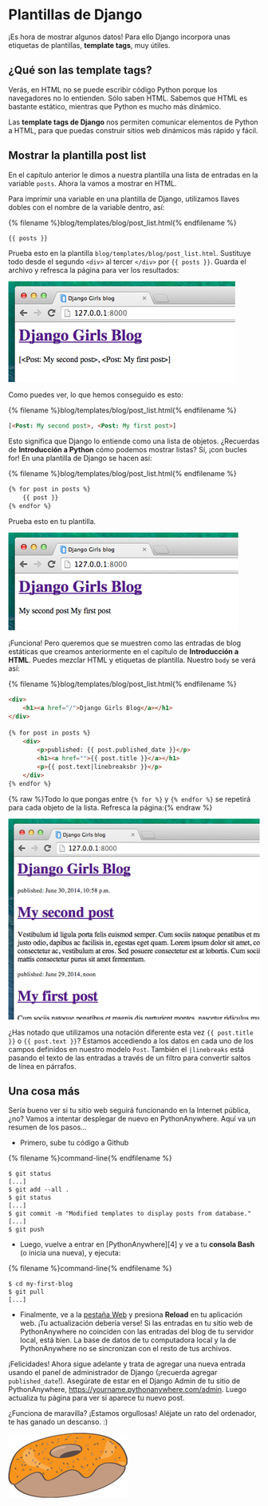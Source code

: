 # Plantillas de Django

¡Es hora de mostrar algunos datos! Para ello Django incorpora unas etiquetas de plantillas, __template tags__, muy útiles.

## ¿Qué son las template tags?

Verás, en HTML no se puede escribir código Python porque los navegadores no lo entienden. Sólo saben HTML. Sabemos que HTML es bastante estático, mientras que Python es mucho más dinámico.

Las __template tags de Django__ nos permiten comunicar elementos de Python a HTML, para que puedas construir sitios web dinámicos más rápido y fácil.

## Mostrar la plantilla post list

En el capítulo anterior le dimos a nuestra plantilla una lista de entradas en la variable `posts`. Ahora la vamos a mostrar en HTML.

Para imprimir una variable en una plantilla de Django, utilizamos llaves dobles con el nombre de la variable dentro, así:

{% filename %}blog/templates/blog/post_list.html{% endfilename %}
```html
{{ posts }}
```

Prueba esto en la plantilla `blog/templates/blog/post_list.html`. Sustituye todo desde el segundo `<div>` al tercer `</div>` por `{{ posts }}`. Guarda el archivo y refresca la página para ver los resultados:

![Figure 13.1](images/step1.png)

Como puedes ver, lo que hemos conseguido es esto:

{% filename %}blog/templates/blog/post_list.html{% endfilename %}
```html
[<Post: My second post>, <Post: My first post>]
```

Esto significa que Django lo entiende como una lista de objetos. ¿Recuerdas de __Introducción a Python__ cómo podemos mostrar listas? Sí, ¡con bucles for! En una plantilla de Django se hacen así:

{% filename %}blog/templates/blog/post_list.html{% endfilename %}
```html
{% for post in posts %}
    {{ post }}
{% endfor %}
```

Prueba esto en tu plantilla.

![Figure 13.2](images/step2.png)

¡Funciona! Pero queremos que se muestren como las entradas de blog estáticas que creamos anteriormente en el capítulo de __Introducción a HTML__. Puedes mezclar HTML y etiquetas de plantilla. Nuestro `body` se verá así:

{% filename %}blog/templates/blog/post_list.html{% endfilename %}
```html
<div>
    <h1><a href="/">Django Girls Blog</a></h1>
</div>

{% for post in posts %}
    <div>
        <p>published: {{ post.published_date }}</p>
        <h1><a href="">{{ post.title }}</a></h1>
        <p>{{ post.text|linebreaksbr }}</p>
    </div>
{% endfor %}
```  

{% raw %}Todo lo que pongas entre `{% for %}` y `{% endfor %}` se repetirá para cada objeto de la lista. Refresca la página:{% endraw %}

![Figure 13.3](images/step3.png)

¿Has notado que utilizamos una notación diferente esta vez `{{ post.title }}` o `{{ post.text }}`? Estamos accediendo a los datos en cada uno de los campos definidos en nuestro modelo `Post`. También el `|linebreaks` está pasando el texto de las entradas a través de un filtro para convertir saltos de línea en párrafos.

## Una cosa más

Sería bueno ver si tu sitio web seguirá funcionando en la Internet pública, ¿no? Vamos a intentar desplegar de nuevo en PythonAnywhere. Aquí va un resumen de los pasos...

* Primero, sube tu código a Github

{% filename %}command-line{% endfilename %}
```
$ git status
[...]
$ git add --all .
$ git status
[...]
$ git commit -m "Modified templates to display posts from database."
[...]
$ git push
```

* Luego, vuelve a entrar en [PythonAnywhere][4] y ve a tu **consola Bash** (o inicia una nueva), y ejecuta:

{% filename %}command-line{% endfilename %}
```
$ cd my-first-blog
$ git pull
[...]
```

* Finalmente, ve a la [pestaña Web](https://www.pythonanywhere.com/web_app_setup/) y presiona **Reload** en tu aplicación web. ¡Tu actualización debería verse! Si las entradas en tu sitio web de PythonAnywhere no coinciden con las entradas del blog de tu servidor local, está bien. La base de datos de tu computadora local y la de PythonAnywhere no se sincronizan con el resto de tus archivos.


¡Felicidades! Ahora sigue adelante y trata de agregar una nueva entrada usando el panel de administrador de Django (¡recuerda agregar `published_date`!). Asegúrate de estar en el Django Admin de tu sitio de PythonAnywhere, https://yourname.pythonanywhere.com/admin. Luego actualiza tu página para ver si aparece tu nuevo post.

¿Funciona de maravilla? ¡Estamos orgullosas! Aléjate un rato del ordenador, te has ganado un descanso. :)

![Figure 13.4](images/donut.png)
